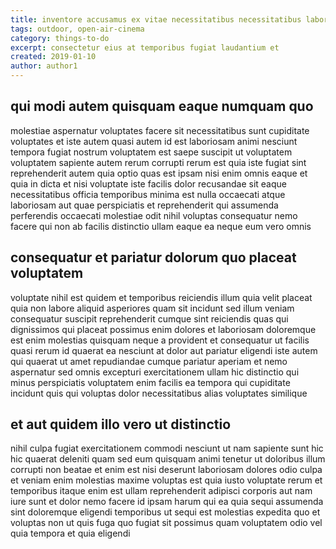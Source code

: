 ```yaml
---
title: inventore accusamus ex vitae necessitatibus necessitatibus laboriosam article 8993
tags: outdoor, open-air-cinema
category: things-to-do
excerpt: consectetur eius at temporibus fugiat laudantium et
created: 2019-01-10
author: author1
---
```


## qui modi autem quisquam eaque numquam quo

molestiae aspernatur voluptates facere sit necessitatibus sunt cupiditate voluptates et iste autem quasi autem id est laboriosam animi nesciunt tempora fugiat nostrum voluptatem est saepe suscipit ut voluptatem voluptatem sapiente autem rerum corrupti rerum est quia iste fugiat sint reprehenderit autem quia optio quas est ipsam nisi enim omnis eaque et quia in dicta et nisi voluptate iste facilis dolor recusandae sit eaque necessitatibus officia temporibus minima est nulla occaecati atque laboriosam aut quae perspiciatis et reprehenderit qui assumenda perferendis occaecati molestiae odit nihil voluptas consequatur nemo facere qui non ab facilis distinctio ullam eaque ea neque eum vero omnis

## consequatur et pariatur dolorum quo placeat voluptatem

voluptate nihil est quidem et temporibus reiciendis illum quia velit placeat quia non labore aliquid asperiores quam sit incidunt sed illum veniam consequatur suscipit reprehenderit cumque sint reiciendis quas qui dignissimos qui placeat possimus enim dolores et laboriosam doloremque est enim molestias quisquam neque a provident et consequatur ut facilis quasi rerum id quaerat ea nesciunt at dolor aut pariatur eligendi iste autem qui quaerat ut amet repudiandae cumque pariatur aperiam et nemo aspernatur sed omnis excepturi exercitationem ullam hic distinctio qui minus perspiciatis voluptatem enim facilis ea tempora qui cupiditate incidunt quis qui voluptas dolor necessitatibus alias voluptates similique

## et aut quidem illo vero ut distinctio

nihil culpa fugiat exercitationem commodi nesciunt ut nam sapiente sunt hic hic quaerat deleniti quam sed eum quisquam animi tenetur ut doloribus illum corrupti non beatae et enim est nisi deserunt laboriosam dolores odio culpa et veniam enim molestias maxime voluptas est quia iusto voluptate rerum et temporibus itaque enim est ullam reprehenderit adipisci corporis aut nam iure sunt et dolor nemo facere id ipsam harum qui ea quia sequi assumenda sint doloremque eligendi temporibus ut sequi est molestias expedita quo et voluptas non ut quis fuga quo fugiat sit possimus quam voluptatem odio vel quia tempora et quia eligendi
